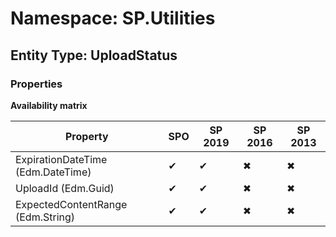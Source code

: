 # Namespace: SP.Utilities
## Entity Type: UploadStatus

### Properties

**Availability matrix**

Property | SPO | SP 2019 | SP 2016 | SP 2013
----------|-----|---------|---------|--------
ExpirationDateTime (Edm.DateTime) | ✔ | ✔ | ✖ | ✖
UploadId (Edm.Guid) | ✔ | ✔ | ✖ | ✖
ExpectedContentRange (Edm.String) | ✔ | ✔ | ✖ | ✖

